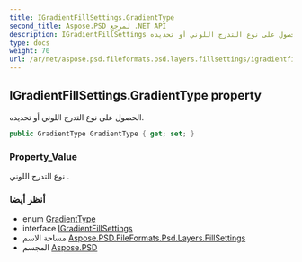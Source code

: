 ```yaml
---
title: IGradientFillSettings.GradientType
second_title: Aspose.PSD لمرجع .NET API
description: IGradientFillSettings ملكية. الحصول على نوع التدرج اللوني أو تحديده.
type: docs
weight: 70
url: /ar/net/aspose.psd.fileformats.psd.layers.fillsettings/igradientfillsettings/gradienttype/
---
```

## IGradientFillSettings.GradientType property

الحصول على نوع التدرج اللوني أو تحديده.

```csharp
public GradientType GradientType { get; set; }
```

### Property_Value

نوع التدرج اللوني .

### أنظر أيضا

* enum [GradientType](../../gradienttype/)
* interface [IGradientFillSettings](../)
* مساحة الاسم [Aspose.PSD.FileFormats.Psd.Layers.FillSettings](../../igradientfillsettings/)
* المجسم [Aspose.PSD](../../../)


